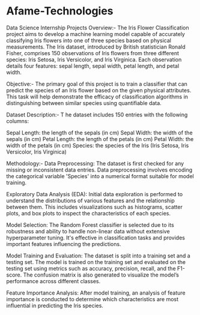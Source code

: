 # Afame-Technologies
 Data Science Internship Projects 
Overview:-
 The Iris Flower Classification project aims to develop a machine learning model capable of accurately classifying Iris flowers into one of three species based on physical measurements. The Iris dataset, introduced by British statistician Ronald Fisher, comprises 150 observations of Iris flowers from three different species: Iris Setosa, Iris Versicolor, and Iris Virginica. Each observation details four features: sepal length, sepal width, petal length, and petal width.

 Objective:-
 The primary goal of this project is to train a classifier that can predict the species of an Iris flower based on the given physical attributes. This task will help demonstrate the efficacy of classification algorithms in distinguishing between similar species using quantifiable data.

 Dataset Description:-
T he dataset includes 150 entries with the following columns:

 Sepal Length: the length of the sepals (in cm)
 Sepal Width: the width of the sepals (in cm)
 Petal Length: the length of the petals (in cm)
 Petal Width: the width of the petals (in cm)
 Species: the species of the Iris (Iris Setosa, Iris Versicolor, Iris Virginica)

 Methodology:-
 Data Preprocessing:
 The dataset is first checked for any missing or inconsistent data entries. Data preprocessing involves encoding the categorical variable 'Species' into a numerical format suitable for model training.

 Exploratory Data Analysis (EDA):
 Initial data exploration is performed to understand the distributions of various features and the relationship between them. This includes visualizations such as histograms, scatter plots, and box plots to inspect the characteristics of each species.

 Model Selection:
 The Random Forest classifier is selected due to its robustness and ability to handle non-linear data without extensive hyperparameter tuning. It's effective in classification tasks and provides important features influencing the predictions.

 Model Training and Evaluation:
 The dataset is split into a training set and a testing set. The model is trained on the training set and evaluated on the testing set using metrics such as accuracy, precision, recall, and the F1-score. The confusion matrix is also generated to visualize the model’s performance across different classes.

 Feature Importance Analysis:
 After model training, an analysis of feature importance is conducted to determine which characteristics are most influential in predicting the Iris species.
